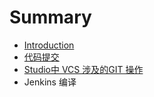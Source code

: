 # Summary

* [Introduction](README.md)
* [代码提交](chapter1.md)
* [Studio中 VCS 涉及的GIT 操作](studiozhong_vcs_she_ji_de_git_cao_zuo.md)
* Jenkins 编译

